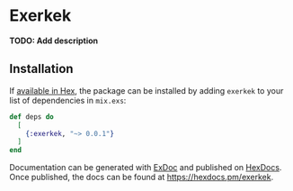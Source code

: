 # Exerkek

**TODO: Add description**

## Installation

If [available in Hex](https://hex.pm/docs/publish), the package can be installed
by adding `exerkek` to your list of dependencies in `mix.exs`:

```elixir
def deps do
  [
    {:exerkek, "~> 0.0.1"}
  ]
end
```

Documentation can be generated with [ExDoc](https://github.com/elixir-lang/ex_doc)
and published on [HexDocs](https://hexdocs.pm). Once published, the docs can
be found at <https://hexdocs.pm/exerkek>.
